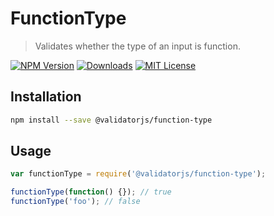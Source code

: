 # FunctionType

> Validates whether the type of an input is function.

[![NPM Version](https://img.shields.io/npm/v/@validatorjs/function-type.svg)](https://www.npmjs.com/package/@validatorjs/function-type)
[![Downloads](https://img.shields.io/npm/dt/@validatorjs/function-type.svg)](https://www.npmjs.com/package/@validatorjs/function-type)
[![MIT License](https://img.shields.io/npm/l/@validatorjs/function-type.svg)](../../LICENSE)

## Installation

```bash
npm install --save @validatorjs/function-type
```

## Usage

```js
var functionType = require('@validatorjs/function-type');

functionType(function() {}); // true
functionType('foo'); // false
```
